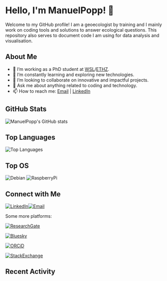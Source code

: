 # Hello, I'm ManuelPopp! 👋

Welcome to my GitHub profile! I am a geoecologist by training and I mainly work on coding tools and solutions to answer ecological questions. This repository also serves to document code I am using for data analysis and visualisation.

## About Me

- 🔭 I’m working as a PhD student at [WSL](https://www.wsl.ch/en/staff/poppman/)/[ETHZ](https://usys.ethz.ch/en/).
- 🌱 I’m constantly learning and exploring new technologies.
- 👯 I’m looking to collaborate on innovative and impactful projects.
- 💬 Ask me about anything related to coding and technology.
- 📫 How to reach me: [Email](mailto:mapopp@ethz.ch) | [LinkedIn](https://www.linkedin.com/in/manuel-richard-popp/)

## GitHub Stats

![ManuelPopp's GitHub stats](https://github-readme-stats.vercel.app/api?username=ManuelPopp&show_icons=true&theme=radical)

## Top Languages

![Top Languages](https://github-readme-stats.vercel.app/api/top-langs/?username=ManuelPopp&layout=compact&theme=radical)

## Top OS
![Debian](https://img.shields.io/badge/Debian-A81D33?style=for-the-badge&logo=debian&logoColor=white)
![RaspberryPi](https://img.shields.io/badge/Raspberry%20Pi-A22846?style=for-the-badge&logo=Raspberry%20Pi&logoColor=white)

## Connect with Me

[![LinkedIn](https://img.shields.io/badge/LinkedIn-Blue?logo=linkedin&logoColor=white)](https://www.linkedin.com/in/manuel-richard-popp/)[![Email](https://img.shields.io/badge/Email-D14836?logo=gmail&logoColor=white)](mailto:mapopp@ethz.ch)

Some more platforms:

[![ResearchGate](https://img.shields.io/badge/Research_Gate-00CCBB.svg?&style=for-the-badge&logo=ResearchGate&logoColor=white)](https://www.researchgate.net/profile/Manuel-Popp-2)

[![Bluesky](https://img.shields.io/badge/Bluesky-0285FF?logo=bluesky&logoColor=fff&style=for-the-badge)](https://bsky.app/profile/manupopp.bsky.social)

[![ORCiD](https://img.shields.io/badge/orcid-A6CE39?style=for-the-badge&logo=orcid&logoColor=white)](https://orcid.org/my-orcid?orcid=0000-0003-0747-5415)

[![StackExchange](https://img.shields.io/badge/StackExchange-1E5397?&style=for-the-badge&logo=StackExchange&logoColor=white)](https://stackexchange.com/users/15968727/manuel-popp?tab=accounts)


## Recent Activity

<!--START_SECTION:activity-->
<!--END_SECTION:activity-->
